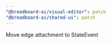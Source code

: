 ```yaml
---
"@breadboard-ai/visual-editor": patch
"@breadboard-ai/shared-ui": patch
---
```


Move edge attachment to StateEvent
